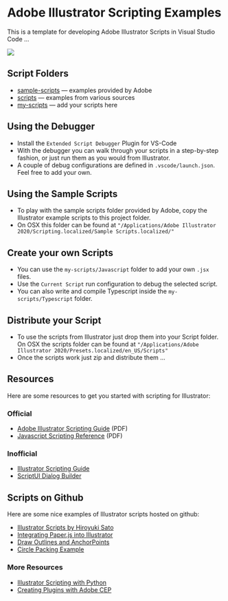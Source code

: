 # Adobe Illustrator Scripting Examples

This is a template for developing Adobe Illustrator Scripts in Visual Studio Code ...

![](https://user-images.githubusercontent.com/720669/89570895-196b2d80-d827-11ea-8f4d-2b1665c15164.png)

## Script Folders

- [sample-scripts](sample-scripts) — examples provided by Adobe
- [scripts](scripts) — examples from various sources
- [my-scripts](my-scripts) — add your scripts here

## Using the Debugger

- Install the `Extended Script Debugger` Plugin for VS-Code
- With the debugger you can walk through your scripts in a step-by-step fashion, or just run them as you would from Illustrator.
-  A couple of debug configurations are defined in `.vscode/launch.json`.  
 Feel free to add your own.

## Using the Sample Scripts

- To play with the sample scripts folder provided by Adobe, copy the Illustrator example scripts to this project folder.
- On OSX this folder can be found at `"/Applications/Adobe Illustrator 2020/Scripting.localized/Sample Scripts.localized/"`

## Create your own Scripts

- You can use the `my-scripts/Javascript` folder to add your own `.jsx` files.
- Use the `Current Script` run configuration to debug the selected script.
- You can also write and compile Typescript inside the `my-scripts/Typescript` folder.

## Distribute your Script

- To use the scripts from Illustrator just drop them into your Script folder. On OSX the scripts folder can be found at `"/Applications/Adobe Illustrator 2020/Presets.localized/en_US/Scripts"`
- Once the scripts work just zip and distribute them ...

## Resources

Here are some resources to get you started with scripting for Illustrator:

### Official
- [Adobe Illustrator Scripting Guide](https://www.adobe.com/content/dam/acom/en/devnet/illustrator/pdf/AI_ScriptGd_2017.pdf) (PDF)
- [Javascript Scripting Reference](https://www.adobe.com/content/dam/acom/en/devnet/illustrator/pdf/Illustrator_JavaScript_Scripting_Reference_2017.pdf) (PDF)

### Inofficial
- [Illustrator Scripting Guide](https://illustrator-scripting-guide.readthedocs.io)
- [ScriptUI Dialog Builder](https://scriptui.joonas.me/)

## Scripts on Github

Here are some nice examples of Illustrator scripts hosted on github:

- [Illustrator Scripts by Hiroyuki Sato](https://github.com/shspage/illustrator-scripts)
- [Integrating Paper.js into Illustrator](https://github.com/shspage/plainCanvas)
- [Draw Outlines and AnchorPoints](https://github.com/Inventsable/Outliner)
- [Circle Packing Example](https://github.com/shspage/illustrator-circlepacking)

### More Resources

- [Illustrator Scripting with Python](https://github.com/lohriialo/illustrator-scripting-python)
- [Creating Plugins with Adobe CEP](https://github.com/Adobe-CEP/Getting-Started-guides)
